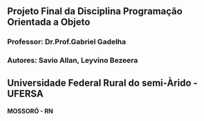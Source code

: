 ## Projeto Final da Disciplina Programação Orientada a Objeto 
### Professor: Dr.Prof.Gabriel Gadelha
### Autores: Savio Allan, Leyvino Bezeera
## Universidade Federal Rural do semi-Àrido - UFERSA
#### MOSSORÓ - RN
